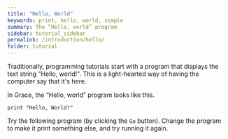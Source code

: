 ```yaml
---
title: "Hello, World"
keywords: print, hello, world, simple
summary: The “Hello, world” program
sidebar: tutorial_sidebar
permalink: /introduction/hello/
folder: tutorial
---
```

Traditionally, programming tutorials start with a program that displays
the text string "Hello, world!".  This is a light-hearted way of having
the computer say that it's here.

In Grace, the “Hello, world” program looks like this.
```
print "Hello, World!"
```
Try the following program (by clicking the `Go` button).
Change the program to make it print
something else, and try running it again.


<object id="example-1" data="{{site.editor}}?hello" width="100%" height="550px"> </object>
